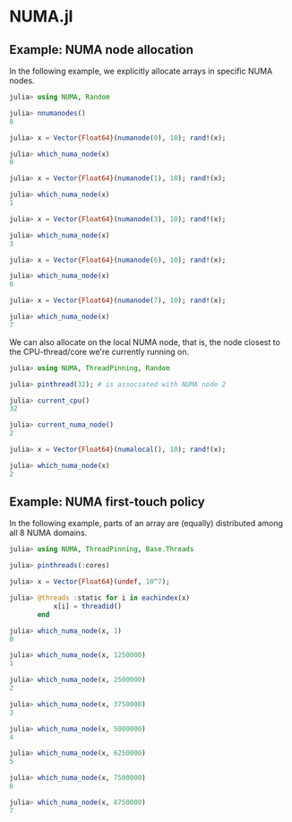 # NUMA.jl

## Example: NUMA node allocation

In the following example, we explicitly allocate arrays in specific NUMA nodes.

```julia
julia> using NUMA, Random

julia> nnumanodes()
8

julia> x = Vector{Float64}(numanode(0), 10); rand!(x);

julia> which_numa_node(x)
0

julia> x = Vector{Float64}(numanode(1), 10); rand!(x);

julia> which_numa_node(x)
1

julia> x = Vector{Float64}(numanode(3), 10); rand!(x);

julia> which_numa_node(x)
3

julia> x = Vector{Float64}(numanode(6), 10); rand!(x);

julia> which_numa_node(x)
6

julia> x = Vector{Float64}(numanode(7), 10); rand!(x);

julia> which_numa_node(x)
7
```

We can also allocate on the local NUMA node, that is, the node closest to the CPU-thread/core we're currently running on.

```julia
julia> using NUMA, ThreadPinning, Random

julia> pinthread(32); # is associated with NUMA node 2

julia> current_cpu()
32

julia> current_numa_node()
2

julia> x = Vector{Float64}(numalocal(), 10); rand!(x);

julia> which_numa_node(x)
2
```

## Example: NUMA first-touch policy

In the following example, parts of an array are (equally) distributed among all 8 NUMA domains.

```julia
julia> using NUMA, ThreadPinning, Base.Threads

julia> pinthreads(:cores)

julia> x = Vector{Float64}(undef, 10^7);

julia> @threads :static for i in eachindex(x)
           x[i] = threadid()
       end

julia> which_numa_node(x, 1)
0

julia> which_numa_node(x, 1250000)
1

julia> which_numa_node(x, 2500000)
2

julia> which_numa_node(x, 3750000)
3

julia> which_numa_node(x, 5000000)
4

julia> which_numa_node(x, 6250000)
5

julia> which_numa_node(x, 7500000)
6

julia> which_numa_node(x, 8750000)
7
```
